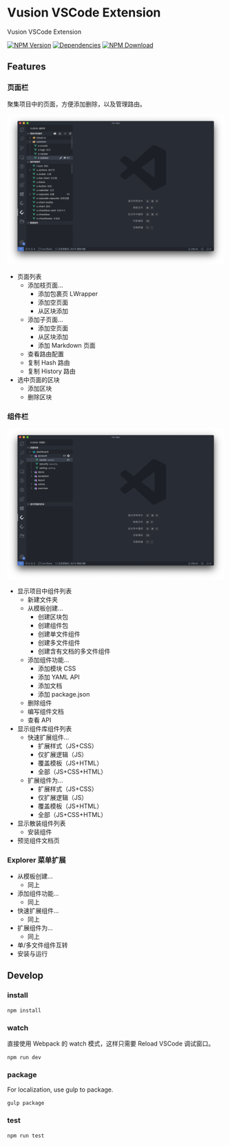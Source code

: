 # Vusion VSCode Extension

Vusion VSCode Extension

[![NPM Version][version-img]][vscode-url]
[![Dependencies][download-img]][vscode-url]
[![NPM Download][rating-img]][vscode-url]

[circleci-img]: https://img.shields.io/circleci/project/github/vusion/vusion-vscode.svg?style=flat-square
[circleci-url]: https://circleci.com/gh/necfe/ts-repo-boilerplate
[version-img]: https://img.shields.io/visual-studio-marketplace/v/vusion.vusion-vscode.svg?style=flat-square
[download-img]: https://img.shields.io/visual-studio-marketplace/d/vusion.vusion-vscode.svg?style=flat-square
[rating-img]: https://img.shields.io/visual-studio-marketplace/r/vusion.vusion-vscode.svg?style=flat-square
[vscode-url]: https://marketplace.visualstudio.com/items?itemName=vusion.vusion-vscode

## Features

### 页面栏

聚集项目中的页面，方便添加删除，以及管理路由。

![Preview](https://github.com/vusion/vusion-vscode/raw/master/assets/screenshot-1.png)

- 页面列表
    - 添加枝页面...
        - 添加包裹页 LWrapper
        - 添加空页面
        - 从区块添加
    - 添加子页面...
        - 添加空页面
        - 从区块添加
        - 添加 Markdown 页面
    - 查看路由配置
    - 复制 Hash 路由
    - 复制 History 路由
- 选中页面的区块
    - 添加区块
    - 删除区块

### 组件栏

![Preview](https://github.com/vusion/vusion-vscode/raw/master/assets/screenshot-2.png)

- 显示项目中组件列表
    - 新建文件夹
    - 从模板创建...
        - 创建区块包
        - 创建组件包
        - 创建单文件组件
        - 创建多文件组件
        - 创建含有文档的多文件组件
    - 添加组件功能...
        - 添加模块 CSS
        - 添加 YAML API
        - 添加文档
        - 添加 package.json
    - 删除组件
    - 编写组件文档
    - 查看 API
- 显示组件库组件列表
    - 快速扩展组件...
        - 扩展样式（JS+CSS）
        - 仅扩展逻辑（JS）
        - 覆盖模板（JS+HTML）
        - 全部（JS+CSS+HTML）
    - 扩展组件为...
        - 扩展样式（JS+CSS）
        - 仅扩展逻辑（JS）
        - 覆盖模板（JS+HTML）
        - 全部（JS+CSS+HTML）
- 显示散装组件列表
    - 安装组件
- 预览组件文档页

### Explorer 菜单扩展

- 从模板创建...
    - 同上
- 添加组件功能...
    - 同上
- 快速扩展组件...
    - 同上
- 扩展组件为...
    - 同上
- 单/多文件组件互转
- 安装与运行

## Develop

### install

``` shell
npm install
```

### watch

直接使用 Webpack 的 watch 模式，这样只需要 Reload VSCode 调试窗口。

``` shell
npm run dev
```

### package

For localization, use gulp to package.

``` shell
gulp package
```

### test

``` shell
npm run test
```
